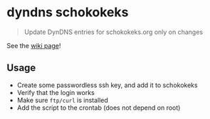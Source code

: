 # dyndns schokokeks

> Update DynDNS entries for schokokeks.org only on changes

See the [wiki page](https://wiki.schokokeks.org/DynDNS)!

## Usage

- Create some passwordless ssh key, and add it to schokokeks
- Verify that the login works
- Make sure `ftp/curl` is installed
- Add the script to the crontab (does not depend on root)
